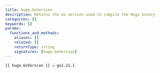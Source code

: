 ```yaml
---
title: hugo.GoVersion
description: Returns the Go version used to compile the Hugo binary
categories: []
keywords: []
params:
  functions_and_methods:
    aliases: []
    related: []
    returnType: string
    signatures: [hugo.GoVersion]
---
```


```go-html-template
{{ hugo.GoVersion }} → go1.21.1
```
